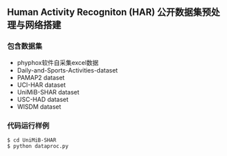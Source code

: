 ## Human Activity Recogniton (HAR) 公开数据集预处理与网络搭建

### 包含数据集
* phyphox软件自采集excel数据
* Daily-and-Sports-Activities-dataset
* PAMAP2 dataset
* UCI-HAR dataset
* UniMiB-SHAR dataset
* USC-HAD dataset
* WISDM dataset

### 代码运行样例
```
$ cd UniMiB-SHAR
$ python dataproc.py
```